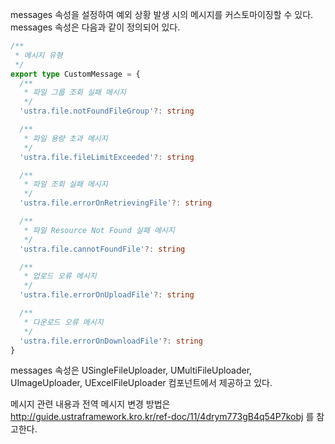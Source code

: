 messages 속성을 설정하여 예외 상황 발생 시의 메시지를 커스토마이징할 수 있다. messages 속성은 다음과 같이 정의되어 있다.
```typescript
/**
 * 메시지 유형
 */
export type CustomMessage = {
  /**
   * 파일 그룹 조회 실패 메시지
   */
  'ustra.file.notFoundFileGroup'?: string

  /**
   * 파일 용량 초과 메시지
   */
  'ustra.file.fileLimitExceeded'?: string

  /**
   * 파일 조회 실패 메시지
   */
  'ustra.file.errorOnRetrievingFile'?: string

  /**
   * 파일 Resource Not Found 실패 메시지
   */
  'ustra.file.cannotFoundFile'?: string

  /**
   * 업로드 오류 메시지
   */
  'ustra.file.errorOnUploadFile'?: string

  /**
   * 다운로드 오류 메시지
   */
  'ustra.file.errorOnDownloadFile'?: string
}
```
messages 속성은 USingleFileUploader, UMultiFileUploader, UImageUploader, UExcelFileUploader 컴포넌트에서 제공하고 있다.

메시지 관련 내용과 전역 메시지 변경 방법은 http://guide.ustraframework.kro.kr/ref-doc/11/4drym773gB4q54P7kobj 를 참고한다.
